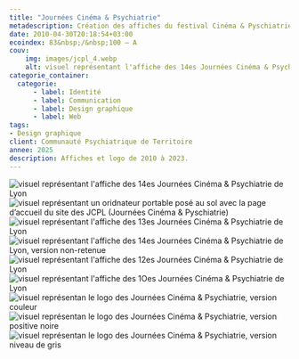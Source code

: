 ```yaml
---
title: "Journées Cinéma & Psychiatrie"
metadescription: Création des affiches du festival Cinéma & Pyschiatrie de Lyon.
date: 2010-04-30T20:18:54+03:00
ecoindex: 83&nbsp;/&nbsp;100 — A
couv:
    img: images/jcpl_4.webp
    alt: visuel représentant l'affiche des 14es Journées Cinéma & Psychiatrie de Lyon
categorie_container:
  categorie:
      - label: Identité
      - label: Communication
      - label: Design graphique
      - label: Web
tags:
- Design graphique
client: Communauté Psychiatrique de Territoire
annee: 2025
description: Affiches et logo de 2010 à 2023.
---
```


<div class="row px-3">
  <div class="col-lg-5">
    <img class="img-fluid br-16 mb-4" role="img" src="/projets/images/jcpl_4.webp" alt="visuel représentant l'affiche des 14es Journées Cinéma & Psychiatrie de Lyon"/>
    <img class="img-fluid br-16 mb-4" role="img" src="/projets/images/jcpl-web.webp" alt="visuel représentant un oridnateur portable posé au sol avec la page d’accueil du site des JCPL (Journées Cinéma & Pyschiatrie)"/>
  </div>

  <div class="col-lg-7">
    <div class="row">
      <div class="col-lg-6 mb-4">
        <img class="img-fluid br-16" role="img" src="/projets/images/jcpl_3.webp" alt="visuel représentant l'affiche des 13es Journées Cinéma & Psychiatrie de Lyon"/>
      </div>
      <div class="col-lg-6">
        <img class="img-fluid br-16 mb-4" role="img" src="/projets/images/jcpl.webp" alt="visuel représentant l'affiche des 14es Journées Cinéma & Psychiatrie de Lyon, version non-retenue"/>
      </div>
    </div>
    <div class="row">
      <div class="col-lg-5">
        <img class="img-fluid br-16 mb-4" role="img" src="/projets/images/jcpl-12.webp" alt="visuel représentant l'affiche des 12es Journées Cinéma & Psychiatrie de Lyon"/>
      </div>
      <div class="col-lg-5">
        <img class="img-fluid br-16" role="img" src="/projets/images/jcpl_1.webp" alt="visuel représentant l'affiche des 1Oes Journées Cinéma & Psychiatrie de Lyon"/>
      </div>
      <div class="col-lg-6 mt-4">
        <img class="img-fluid br-16" role="img" src="/projets/images/logo-jcpl.webp" alt="visuel représentan le logo des Journées Cinéma & Psychiatrie, version couleur"/>
      </div>
      <div class="col-lg-6 mt-4">
        <img class="img-fluid br-16" role="img" src="/projets/images/logo-jcpl-nb.webp" alt="visuel représentan le logo des Journées Cinéma & Psychiatrie, version positive noire"/>
      </div>
      <div class="col-lg-6 mt-4">
        <img class="img-fluid br-16" role="img" src="/projets/images/logo-jcpl-ng.webp" alt="visuel représentan le logo des Journées Cinéma & Psychiatrie, version niveau de gris"/>
      </div>
    </div>
    </div>
  </div>

</div>